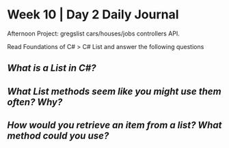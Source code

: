 # Week 10 | Day 2 Daily Journal

Afternoon Project: gregslist cars/houses/jobs controllers API.

Read Foundations of C# > C# List and answer the following questions

## *What is a List in C#?*


## *What List methods seem like you might use them often? Why?*


## *How would you retrieve an item from a list? What method could you use?*






